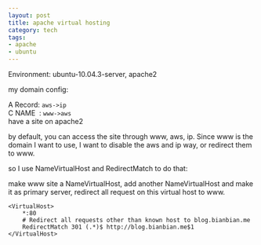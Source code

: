 ```yaml
--- 
layout: post
title: apache virtual hosting
category: tech
tags: 
- apache
- ubuntu
---
```

Environment: ubuntu-10.04.3-server, apache2

my domain config:

A Record: `aws->ip`  
C NAME  : `www->aws`  
have a site on apache2

by default, you can access the site through www, aws, ip. Since www is the domain I want to use, I want to disable the aws and ip way, or redirect them to www.

so I use NameVirtualHost and RedirectMatch to do that:

make www site a NameVirtualHost, add another NameVirtualHost and make it as primary server, redirect all request on this virtual host to www.

	<VirtualHost>
		*:80
		# Redirect all requests other than known host to blog.bianbian.me
		RedirectMatch 301 (.*)$ http://blog.bianbian.me$1
	</VirtualHost>
